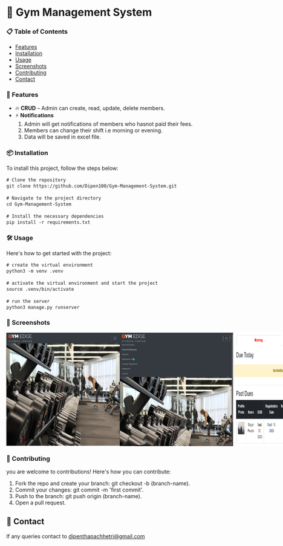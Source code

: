 # 🚀 Gym Management System

### 📋 Table of Contents

- [Features](#-features)
- [Installation](#-installation)
- [Usage](#-usage)
- [Screenshots](#-screenshots)
- [Contributing](#-contributing)
- [Contact](#-contact)

### 🌟 Features

- 🔥 **CRUD** – Admin can create, read, update, delete members.
- ⚡ **Notifications**
  1. Admin will get notifications of members who hasnot paid their fees.
  2. Members can change their shift i.e morning or evening.
  3. Data will be saved in excel file.

### 📦 Installation

To install this project, follow the steps below:

```
# Clone the repository
git clone https://github.com/Dipen100/Gym-Management-System.git

# Navigate to the project directory
cd Gym-Management-System

# Install the necessary dependencies
pip install -r requirements.txt
```
### 🛠️ Usage
Here's how to get started with the project:
```
# create the virtual environment
python3 -m venv .venv

# activate the virtual environment and start the project
source .venv/bin/activate

# run the server
python3 manage.py runserver
```
### 🎨 Screenshots
<div style="display: flex; justify-content: space-around;">
  <img src="images/homepage.png" alt="home page" height='300' width="300"/>
  <img src="images/homepage2.png" alt="homepage2 page" height='300' width="300"/>
  <img src="images/notifications.png" alt="notifications" height='300' width="300"/>
</div>

### 🤝 Contributing
you are welcome to contributions! Here's how you can contribute:

1. Fork the repo and create your branch: git checkout -b (branch-name).
2. Commit your changes: git commit -m 'first commit'.
3. Push to the branch: git push origin (branch-name).
4. Open a pull request.

## 💬 Contact
If any queries contact to dipenthapachhetri@gmail.com

